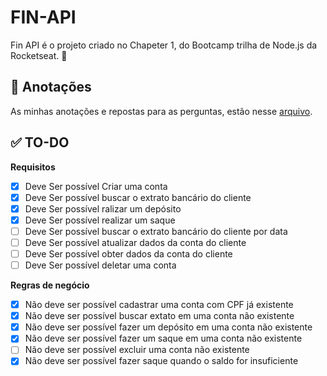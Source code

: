 # FIN-API
Fin API é o projeto criado no Chapeter 1, do Bootcamp trilha de Node.js da Rocketseat. 💜

## 📝 Anotações
As minhas anotações e repostas para as perguntas, estão nesse [arquivo](caderno.md).

## ✅ TO-DO
**Requisitos**
- [x] Deve Ser possível Criar uma conta
- [x] Deve Ser possível buscar o extrato bancário do cliente
- [x] Deve Ser possível ralizar um depósito
- [x] Deve Ser possível realizar um saque
- [ ] Deve Ser possível buscar o extrato bancário do cliente por data
- [ ] Deve Ser possível atualizar dados da conta do cliente
- [ ] Deve Ser possível obter dados da conta do cliente
- [ ] Deve Ser possível deletar uma conta

**Regras de negócio**
- [x] Não deve ser possível cadastrar uma conta com CPF já existente
- [x] Não deve ser possível buscar extato em uma conta não existente
- [x] Não deve ser possível fazer um depósito em uma conta não existente
- [x] Não deve ser possível fazer um saque em uma conta não existente
- [ ] Não deve ser possível excluir uma conta não existente
- [x] Não deve ser possível fazer saque quando o saldo for insuficiente
